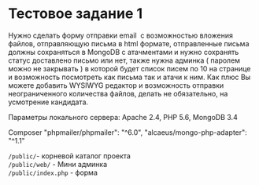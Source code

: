 # Тестовое задание 1
Нужно сделать форму отправки email  c возможностью вложения файлов, отправляющую письма в html формате, отправленные письма должны сохраняться в MongoDB с атачментами и нужно сохранять статус доставлено письмо или нет, также нужна админка ( паролем можно не закрывать ) в которой будет список писем по 10 на странице и возможность посмотреть как письма так и атачи к ним. Как плюс Вы можете добавить WYSIWYG редактор и возможность отправки неограниченного количества файлов, делать не обязательно, на усмотрение кандидата.

Параметры локального сервера:
Apache 2.4, PHP 5.6, MongoDB 3.4

Composer
"phpmailer/phpmailer": "^6.0",
"alcaeus/mongo-php-adapter": "^1.1"

`/public/`- корневой каталог проекта<br/>
`/public/web/` - Мини админка <br/>
`/public/index.php` - форма
